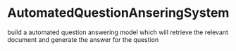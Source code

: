# AutomatedQuestionAnseringSystem
build a automated question answering model which will retrieve the relevant document and generate the answer for the question
